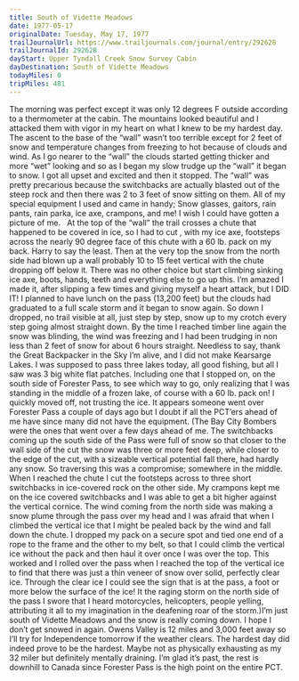```yaml
---
title: South of Vidette Meadows
date: 1977-05-17
originalDate: Tuesday, May 17, 1977
trailJournalUrl: https://www.trailjournals.com/journal/entry/292628
trailJournalId: 292628
dayStart: Upper Tyndall Creek Snow Survey Cabin
dayDestination: South of Vidette Meadows
todayMiles: 0
tripMiles: 481
---
```

The morning was perfect except it was only 12 degrees F outside according to a thermometer at the cabin. The mountains looked beautiful and I attacked them with vigor in my heart on what I knew to be my hardest day. The ascent to the base of the “wall” wasn’t too terrible except for 2 feet of snow and temperature changes from freezing to hot because of clouds and wind. As I go nearer to the “wall” the clouds started getting thicker and more “wet” looking and so as I began my slow trudge up the “wall” it began to snow. I got all upset and excited and then it stopped. The “wall” was pretty precarious because the switchbacks are actually blasted out of the steep rock and then there was 2 to 3 feet of snow sitting on them. All of my special equipment I used and came in handy; Snow glasses, gaitors, rain pants, rain parka, ice axe, crampons, and me! I wish I could have gotten a picture of me.   At the top of the “wall” the trail crosses a chute that happened to be covered in ice, so I had to cut , with my ice axe, footsteps across the nearly 90 degree face of this chute with a 60 lb. pack on my back. Harry to say the least. Then at the very top the snow from the north side had blown up a wall probably 10 to 15 feet vertical with the chute dropping off below it. There was no other choice but start climbing sinking ice axe, boots, hands, teeth and everything else to go up this. I’m amazed I made it, after slipping a few times and giving myself a heart attack, but I DID IT! I planned to have lunch on the pass (13,200 feet) but the clouds had graduated to a full scale storm and it began to snow again. So down I dropped, no trail visible at all, just step by step, snow up to my crotch every step going almost straight down. By the time I reached timber line again the snow was blinding, the wind was freezing and I had been trudging in non less than 2 feet of snow for about 6 hours straight. Needless to say, thank the Great Backpacker in the Sky I’m alive, and I did not make Kearsarge Lakes. I was supposed to pass three lakes today, all good fishing, but all I saw was 3 big white flat patches. Including one that I stopped on, on the south side of Forester Pass, to see which way to go, only realizing that I was standing in the middle of a frozen lake, of course with a 60 lb. pack on! I quickly moved off, not trusting the ice. It appears someone went over Forester Pass a couple of days ago but I doubt if all the PCT’ers ahead of me have since many did not have the equipment. (The Bay City Bombers were the ones that went over a few days ahead of me. The switchbacks coming up the south side of the Pass were full of snow so that closer to the wall side of the cut the snow was three or more feet deep, while closer to the edge of the cut, with a sizeable vertical potential fall there, had hardly any snow. So traversing this was a compromise; somewhere in the middle. When I reached the chute I cut the footsteps across to three short switchbacks in ice-covered rock on the other side. My crampons kept me on the ice covered switchbacks and I was able to get a bit higher against the vertical cornice. The wind coming from the north side was making a snow plume through the pass over my head and I was afraid that when I climbed the vertical ice that I might be pealed back by the wind and fall down the chute. I dropped my pack on a secure spot and tied one end of a rope to the frame and the other to my belt, so that I could climb the vertical ice without the pack and then haul it over once I was over the top. This worked and I rolled over the pass when I reached the top of the vertical ice to find that there was just a thin veneer of snow over solid, perfectly clear ice. Through the clear ice I could see the sign that is at the pass, a foot or more below the surface of the ice! It the raging storm on the north side of the pass I swore that I heard motorcycles, helicopters, people yelling, attributing it all to my imagination in the deafening roar of the storm.)I’m just south of Vidette Meadows and the snow is really coming down. I hope I don’t get snowed in again. Owens Valley is 12 miles and 3,000 feet away so I’ll try for Independence tomorrow if the weather clears. The hardest day did indeed prove to be the hardest. Maybe not as physically exhausting as my 32 miler but definitely mentally draining. I’m glad it’s past, the rest is downhill to Canada since Forester Pass is the high point on the entire PCT.
